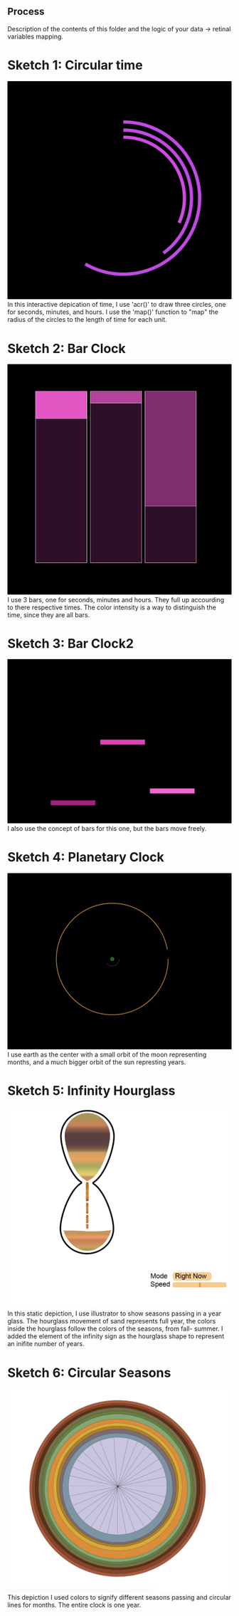 ## Process

Description of the contents of this folder and the logic of your data → retinal variables mapping.
# Sketch 1: Circular time 
![Circular time](https://github.com/nourzein/dvia-2019/blob/master/1.mapping-time/process/circulartime.png)
In this interactive depication of time, I use 'acr()' to draw three circles, one for seconds, minutes, and hours. 
I use the 'map()' function to "map" the radius of the circles to the length of time for each unit.  

# Sketch 2: Bar Clock
![bar clock](https://github.com/nourzein/dvia-2019/blob/master/1.mapping-time/barclock.png)
I use 3 bars, one for seconds, minutes and hours. They full up accourding to there respective times. The color intensity is a way to distinguish the time, since they are all bars. 

# Sketch 3: Bar Clock2
![bar clock2](https://github.com/nourzein/dvia-2019/blob/master/1.mapping-time/barclock2.png)
I also use the concept of bars for this one, but the bars move freely.

# Sketch 4: Planetary Clock
![Planet Clock](https://github.com/nourzein/dvia-2019/blob/master/1.mapping-time/planetclock.png)
I use earth as the center with a small orbit of the moon representing months, and a much bigger orbit of the sun represting years.

# Sketch 5: Infinity Hourglass
![Infinity hourglass](https://github.com/nourzein/dvia-2019/blob/master/1.mapping-time/hourglass_seasons%2Byears.png)
In this static depiction, I use illustrator to show seasons passing in a year glass. The hourglass movement of sand represents full year, the colors inside the hourglass follow the colors of the seasons, from fall- summer. 
I added the element of the infinity sign as the hourglass shape to represent an inifite number of years.

# Sketch 6: Circular Seasons
![Clock](https://github.com/nourzein/dvia-2019/blob/master/1.mapping-time/year_seasons.png)
This depiction I used colors to signify different seasons passing and circular lines for months. The entire clock is one year.
